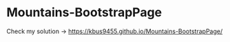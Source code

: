 # Mountains-BootstrapPage
Check my solution ->  https://kbus9455.github.io/Mountains-BootstrapPage/ 

